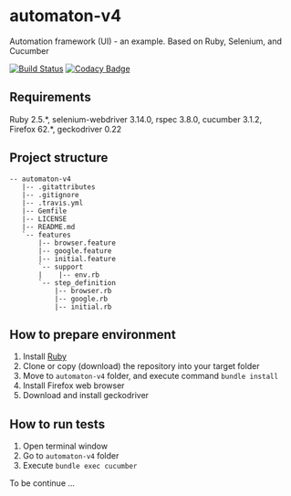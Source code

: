 # automaton-v4
Automation framework (UI) - an example. Based on Ruby, Selenium, and Cucumber

[![Build Status](https://travis-ci.org/BurhanH/automaton-v4.svg?branch=master)](https://travis-ci.org/BurhanH/automaton-v4)
[![Codacy Badge](https://api.codacy.com/project/badge/Grade/5786515c14b44772ba0dc5861280778a)](https://app.codacy.com/app/BurhanH/automaton-v4?utm_source=github.com&utm_medium=referral&utm_content=BurhanH/automaton-v4&utm_campaign=Badge_Grade_Dashboard)

## Requirements
Ruby 2.5.\*, selenium-webdriver 3.14.0, rspec 3.8.0, cucumber 3.1.2, <br>
Firefox 62.\*, geckodriver 0.22 <br>

## Project structure
```text
-- automaton-v4
   |-- .gitattributes
   |-- .gitignore
   |-- .travis.yml
   |-- Gemfile
   |-- LICENSE
   |-- README.md
   `-- features
       |-- browser.feature
       |-- google.feature
       |-- initial.feature
       `-- support
       |    |-- env.rb
       `-- step_definition
           |-- browser.rb
           |-- google.rb
           |-- initial.rb
```

## How to prepare environment
1) Install [Ruby](https://www.ruby-lang.org/en/downloads/)
2) Clone or copy (download) the repository into your target folder
3) Move to `automaton-v4` folder, and execute command `bundle install`
4) Install Firefox web browser
5) Download and install geckodriver

## How to run tests
1) Open terminal window
2) Go to `automaton-v4` folder
3) Execute `bundle exec cucumber`

To be continue ...
